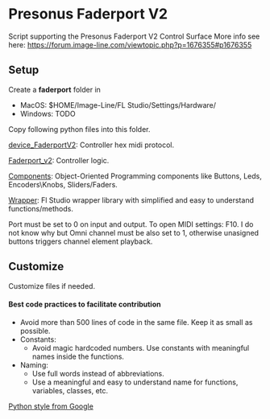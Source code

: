 # Presonus Faderport V2
Script supporting the Presonus Faderport V2 Control Surface 
More info see here: https://forum.image-line.com/viewtopic.php?p=1676355#p1676355

## Setup

Create a **faderport** folder in 
* MacOS: $HOME/Image-Line/FL Studio/Settings/Hardware/
* Windows: TODO

Copy following python files into this folder.

[device_FaderportV2](device_FaderportV2.py): Controller hex midi protocol.

[Faderport_v2](faderpor_v2.py): Controller logic.

[Components](components.py): Object-Oriented Programming components like Buttons, Leds, Encoders\Knobs, Sliders/Faders.

[Wrapper](wrapper.py): Fl Studio wrapper library with simplified and easy to understand functions/methods.

Port must be set to 0 on input and output. To open MIDI settings: F10.
I do not know why but Omni channel must be also set to 1, otherwise unasigned buttons triggers channel element playback.

## Customize
Customize files if needed.

#### Best code practices to facilitate contribution
* Avoid more than 500 lines of code in the same file. Keep it as small as possible.
* Constants:
    * Avoid magic hardcoded numbers. Use constants with meaningful names inside the functions.
* Naming:
    * Use full words instead of abbreviations.
    * Use a meaningful and easy to understand name for functions, variables, classes, etc.

[Python style from Google](https://google.github.io/styleguide/pyguide.html)



